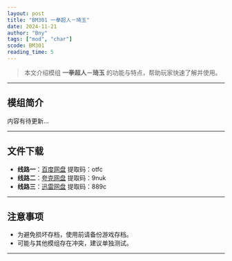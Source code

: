 ```yaml
---
layout: post
title: "BM301 一拳超人－琦玉"
date: 2024-11-21
author: "Bny"
tags: ["mod", "char"]
scode: BM301
reading_time: 5
---
```


> 本文介绍模组 **一拳超人－琦玉** 的功能与特点，帮助玩家快速了解并使用。

---

## 模组简介

内容有待更新...

---


## 文件下载
- **线路一**：[百度网盘](https://pan.baidu.com/s/1Wk_knXA5sYZeCNQGdF8ucg?pwd=otfc)  提取码：otfc  
- **线路二**：[夸克网盘](https://pan.quark.cn/s/73b8bf251ac3?pwd=9nuk)  提取码：9nuk  
- **线路三**：[迅雷网盘](https://pan.xunlei.com/s/VOCCbT-1T4vle4QlH6p7RYD6A1?pwd=889c)  提取码：889c  

---

## 注意事项
- 为避免损坏存档，使用前请备份游戏存档。
- 可能与其他模组存在冲突，建议单独测试。

---

